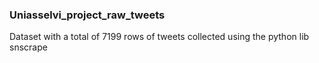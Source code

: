 ### Uniasselvi_project_raw_tweets
Dataset with a total of 7199 rows of tweets collected using the python lib snscrape
